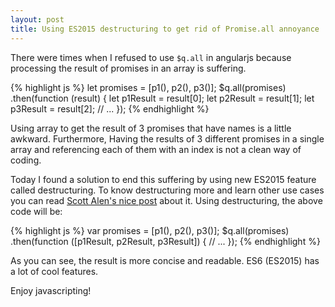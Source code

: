 ```yaml
---
layout: post
title: Using ES2015 destructuring to get rid of Promise.all annoyance
---
```


There were times when I refused to use `$q.all` in angularjs because
processing the result of promises in an array is suffering.

{% highlight js %}
let promises = [p1(), p2(), p3()];
$q.all(promises)
  .then(function (result) {
	  let p1Result = result[0];
	  let p2Result = result[1];
	  let p3Result = result[2];
	  // ...
  });
{% endhighlight %}

Using array to get the result of 3 promises that have names is a little
awkward. Furthermore, Having the results of 3 different promises in a single array
and referencing each of them with an index is not a clean way of coding. 

Today I found a solution to end this suffering by using new
ES2015 feature called destructuring. To know destructuring more and learn
other use cases you can read 
[Scott Alen's nice post](http://odetocode.com/blogs/scott/archive/2014/09/11/features-of-es6-part-6-destructuring.aspx) 
about it. Using destructuring, the above code will be:

{% highlight js %}
var promises = [p1(), p2(), p3()];
$q.all(promises)
  .then(function ([p1Result, p2Result, p3Result]) {
	  // ...
  });
{% endhighlight %}

As you can see, the result is more concise and readable. ES6 (ES2015)
has a lot of cool features.

Enjoy javascripting!